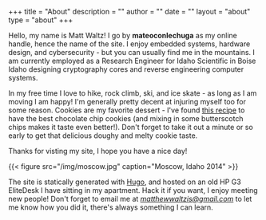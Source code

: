 +++
title = "About"
description = ""
author = ""
date = ""
layout = "about"
type = "about"
+++

Hello, my name is Matt Waltz! I go by **mateoconlechuga** as my online handle, hence the name of the site.
I enjoy embedded systems, hardware design, and cybersecurity - but you can usually find me in the mountains.
I am currently employed as a Research Engineer for Idaho Scientific in Boise Idaho designing cryptography cores and reverse engineering computer systems. 

In my free time I love to hike, rock climb, ski, and ice skate - as long as I am moving I am happy!
I'm generally pretty decent at injuring myself too for some reason.
Cookies are my favorite dessert - I've found [this recipe](https://www.landolakes.com/recipe/18134/five-star-chocolate-chip-cookies/ "this recipe") to have the best chocolate chip cookies (and mixing in some butterscotch chips makes it taste even better!).
Don't forget to take it out a minute or so early to get that delicious doughy and melty cookie taste.

Thanks for visting my site, I hope you have a nice day!

{{< figure src="/img/moscow.jpg" caption="Moscow, Idaho 2014" >}}

The site is statically generated with [Hugo](https://gohugo.io/ "Hugo"), and hosted on an old HP G3 EliteDesk I have sitting in my apartment.
Hack it if you want, I enjoy meeting new people!
Don't forget to email me at *matthewwaltzis@gmail.com* to let me know how you did it, there's always something I can learn.
